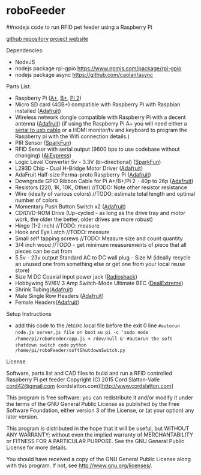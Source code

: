 # roboFeeder
##nodejs code to run RFID pet feeder using a Raspberry Pi

[github repository](https://github.com/DrCord/roboFeeder)
[project website](http://robofeeder.cordslatton.com)

Dependencies:
* NodeJS
* nodejs package rpi-gpio https://www.npmjs.com/package/rpi-gpio
* nodejs package async https://github.com/caolan/async

Parts List:
* Raspberry Pi ([A+](http://www.adafruit.com/products/2266), [B+](http://www.adafruit.com/products/1914), [Pi 2](http://www.adafruit.com/products/2358))
* Micro SD card (4GB+) compatible with Raspberry Pi with Raspbian installed ([Adafruit](https://www.adafruit.com/products/1562))
* Wireless network dongle compatible with Raspberry Pi with a decent antenna ([Adafruit](http://www.adafruit.com/products/1012))
(if using the Raspberry Pi A+ you will need either a [serial to usb cable](http://www.adafruit.com/products/954) or a HDMI monitor/tv and keyboard to program the Raspberry pi with the Wifi connection details.)
* PIR Sensor ([SparkFun](https://www.sparkfun.com/products/8630))
* RFID Sensor with serial output (9600 bps to use codebase without changing) ([AliExpress](http://www.aliexpress.com/store/product/Free-Shipping-RFID-module-HZ-1050-Kits-125KHZ-Serial-port-UART-output-for-arduino-uno-2560/1026060_1780057192.html))
* Logic Level Converter 5v - 3.3V (bi-directional) ([SparkFun](https://www.sparkfun.com/products/12009))
* L293D Chip - Dual H-Bridge Motor Driver ([Adafruit](https://www.adafruit.com/products/807))
* AdaFruit Half-size Perma-proto Raspberry Pi ([Adafruit](http://www.adafruit.com/products/1148))
* Downgrade GPIO Ribbon Cable for Pi A+/B+/Pi 2 - 40p to 26p ([Adafruit](https://www.adafruit.com/products/1986))
* Resistors (220, 1K, 10K, Other) //TODO: Note other resistor resistance
* Wire (ideally of various colors) //TODO: estimate total length and optimal number of colors
* Momentary Push Button Switch x2 ([Adafruit](https://www.adafruit.com/products/1119))
* CD/DVD-ROM Drive (Up-cycled - as long as the drive tray and motor work, the older the better, older drives are more robust)
* Hinge (1-2 inch) //TODO: measure
* Hook and Eye Latch //TODO: measure
* Small self tapping screws //TODO: Measure size and count quantity
* 3/4 inch wood //TODO - get minimum measurements of piece that all pieces can be cut from
* 5.5v - 23v output Standard AC to DC wall plug - Size M (ideally recycle an unused one from something else or get one from your local reuse store)
* Size M DC Coaxial input power jack ([Radioshack](http://www.radioshack.com/size-m-panel-mount-coaxial-dc-power-jack/2741563.html))
* Hobbywing 5V/6V 3 Amp Switch-Mode Ultimate BEC ([DealExtreme](http://www.dx.com/p/hobbywing-5v-6v-3a-switch-mode-ultimate-bec-ubec-15149))
* Shrink Tubing([Adafruit](http://www.adafruit.com/products/1649))
* Male Single Row Headers ([Adafruit](http://www.adafruit.com/products/392))
* Female Headers([Adafruit](http://www.adafruit.com/products/598))

Setup Instructions
* add this code to the /etc/rc.local file before the exit 0 line
`#autorun node.js server,js file on boot`
`su pi -c 'sudo node /home/pi/roboFeeder/app.js < /dev/null &'`
`#autorun the soft shutdown switch code`
`python /home/pi/roboFeeder/softShutdownSwitch.py`

License

Software, parts list and CAD files to build and run a RFID controlled Raspberry Pi pet feeder
Copyright (C) 2015  Cord Slatton-Valle 
cord42@gmail.com
(cordslatton.com)[http://www.cordslatton.com]

This program is free software: you can redistribute it and/or modify
it under the terms of the GNU General Public License as published by
the Free Software Foundation, either version 3 of the License, or
(at your option) any later version.

This program is distributed in the hope that it will be useful,
but WITHOUT ANY WARRANTY; without even the implied warranty of
MERCHANTABILITY or FITNESS FOR A PARTICULAR PURPOSE.  See the
GNU General Public License for more details.

You should have received a copy of the GNU General Public License
along with this program.  If not, see <http://www.gnu.org/licenses/>.
